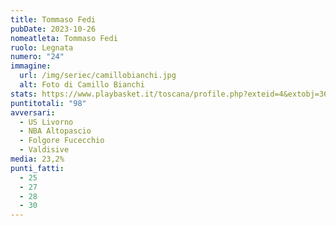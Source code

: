 ```yaml
---
title: Tommaso Fedi
pubDate: 2023-10-26
nomeatleta: Tommaso Fedi
ruolo: Legnata
numero: "24"
immagine:
  url: /img/seriec/camillobianchi.jpg
  alt: Foto di Camillo Bianchi
stats: https://www.playbasket.it/toscana/profile.php?exteid=4&extobj=3638&subj=1&season=2024&obj=18060&action=view&eid=5
puntitotali: "98"
avversari:
  - US Livorno
  - NBA Altopascio
  - Folgore Fucecchio
  - Valdisive
media: 23,2%
punti_fatti:
  - 25
  - 27
  - 28
  - 30
---
```


